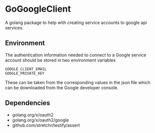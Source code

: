 # GoGoogleClient

A golang package to help with creating service accounts to google api services.

## Environment

The authentication information needed to connect to a Google service account should be stored in two environment variables

```
GOOGLE_CLIENT_EMAIL
GOOGLE_PRIVATE_KEY
```

These can be taken from the corresponding values in the json file which can be downloaded from the Google developer console.

## Dependencies

* golang.org/x/oauth2
* golang.org/x/oauth2/google
* github.com/stretchr/testify/assert